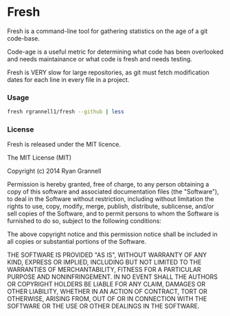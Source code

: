 Fresh
======================

Fresh is a command-line tool for gathering statistics on
the age of a git code-base.

Code-age is a useful metric for determining what code has been
overlooked and needs maintainance or what code is fresh and needs testing.

Fresh is VERY slow for large repositories, as git must fetch modification dates
for each line in every file in a project.

### Usage

```bash
fresh rgrannell1/fresh --github | less
```

### License

Fresh is released under the MIT licence.

The MIT License (MIT)

Copyright (c) 2014 Ryan Grannell

Permission is hereby granted, free of charge, to any person obtaining a copy of this software and associated documentation files (the "Software"), to deal in the Software without restriction, including without limitation the rights to use, copy, modify, merge, publish, distribute, sublicense, and/or sell copies of the Software, and to permit persons to whom the Software is furnished to do so, subject to the following conditions:

The above copyright notice and this permission notice shall be included in all copies or substantial portions of the Software.

THE SOFTWARE IS PROVIDED "AS IS", WITHOUT WARRANTY OF ANY KIND, EXPRESS OR IMPLIED, INCLUDING BUT NOT LIMITED TO THE WARRANTIES OF MERCHANTABILITY, FITNESS FOR A PARTICULAR PURPOSE AND NONINFRINGEMENT. IN NO EVENT SHALL THE AUTHORS OR COPYRIGHT HOLDERS BE LIABLE FOR ANY CLAIM, DAMAGES OR OTHER LIABILITY, WHETHER IN AN ACTION OF CONTRACT, TORT OR OTHERWISE, ARISING FROM, OUT OF OR IN CONNECTION WITH THE SOFTWARE OR THE USE OR OTHER DEALINGS IN THE SOFTWARE.
